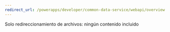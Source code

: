 ```yaml
---
redirect_url: /powerapps/developer/common-data-service/webapi/overview
---
```

Solo redireccionamiento de archivos: ningún contenido incluido

